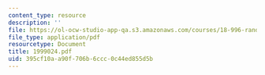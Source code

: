 ```yaml
---
content_type: resource
description: ''
file: https://ol-ocw-studio-app-qa.s3.amazonaws.com/courses/18-996-random-matrix-theory-and-its-applications-spring-2004/395cf10aa90f706b6ccc0c44ed855d5b_1999024.pdf
file_type: application/pdf
resourcetype: Document
title: 1999024.pdf
uid: 395cf10a-a90f-706b-6ccc-0c44ed855d5b
---
```

